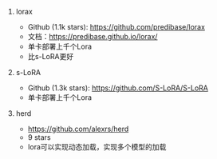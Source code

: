 1. lorax
   - Github (1.1k stars): https://github.com/predibase/lorax
   - 文档：https://predibase.github.io/lorax/
   - 单卡部署上千个Lora
   - 比s-LoRA更好

2. s-LoRA
   - Github (1.3k stars): https://github.com/S-LoRA/S-LoRA
   - 单卡部署上千个Lora

3. herd
  
   - https://github.com/alexrs/herd
   - 9 stars
   - lora可以实现动态加载，实现多个模型的加载